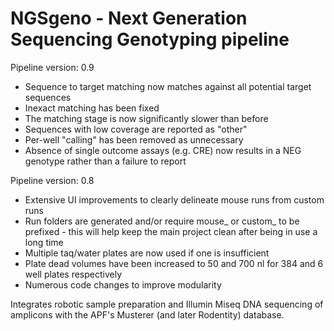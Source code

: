 # NGSgeno - Next Generation Sequencing Genotyping pipeline

Pipeline version: 0.9
* Sequence to target matching now matches against all potential target sequences
* Inexact matching has been fixed
* The matching stage is now significantly slower than before
* Sequences with low coverage are reported as "other"
* Per-well "calling" has been removed as unnecessary
* Absence of single outcome assays (e.g. CRE) now results in a NEG genotype rather than a failure to report 

Pipeline version: 0.8
* Extensive UI improvements to clearly delineate mouse runs from custom runs
* Run folders are generated and/or require mouse_ or custom_ to be prefixed - this will help keep the main project clean after being in use a long time
* Multiple taq/water plates are now used if one is insufficient
* Plate dead volumes have been increased to 50 and 700 nl for 384 and 6 well plates respectively
* Numerous code changes to improve modularity

Integrates robotic sample preparation and Illumin Miseq DNA sequencing of amplicons with the APF's Musterer (and later Rodentity) database.
